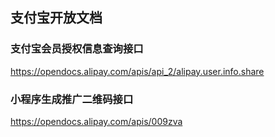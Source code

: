 ## 支付宝开放文档

### 支付宝会员授权信息查询接口
https://opendocs.alipay.com/apis/api_2/alipay.user.info.share

### 小程序生成推广二维码接口
https://opendocs.alipay.com/apis/009zva